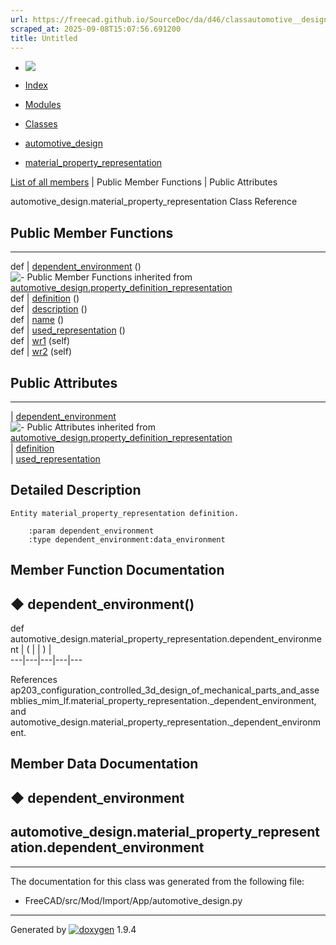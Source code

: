 ```yaml
---
url: https://freecad.github.io/SourceDoc/da/d46/classautomotive__design_1_1material__property__representation.html
scraped_at: 2025-09-08T15:07:56.691200
title: Untitled
---
```


  * [ ![](https://www.freecad.org/svg/logo-freecad.svg) ](https://freecadweb.org "FreeCAD")
  * [Index](../../index.html "Index")
  * [Modules](../../modules.html "Modules list")
  * [Classes](../../annotated.html "Annotated list")

  * [automotive_design](../../d4/ddf/namespaceautomotive__design.html)
  * [material_property_representation](../../da/d46/classautomotive__design_1_1material__property__representation.html)

[List of all members](../../df/d0f/classautomotive__design_1_1material__property__representation-members.html) | Public Member Functions | Public Attributes

automotive_design.material_property_representation Class Reference

##  Public Member Functions  
  
---  
def | [dependent_environment](../../da/d46/classautomotive__design_1_1material__property__representation.html#a82e91ae00600468e322e477ab904404d) ()  
![-](../../closed.png) Public Member Functions inherited from
[automotive_design.property_definition_representation](../../d3/dac/classautomotive__design_1_1property__definition__representation.html)  
def | [definition](../../d3/dac/classautomotive__design_1_1property__definition__representation.html#a8ee5845c52981faf64742889173cba2a) ()  
def | [description](../../d3/dac/classautomotive__design_1_1property__definition__representation.html#a3d87d206cb3e7c72cd05f98f644d8416) ()  
def | [name](../../d3/dac/classautomotive__design_1_1property__definition__representation.html#ade32b5d5c75f3451e15ecdf733d7d47f) ()  
def | [used_representation](../../d3/dac/classautomotive__design_1_1property__definition__representation.html#ad3f16191b04ecf276362d5ea5c895691) ()  
def | [wr1](../../d3/dac/classautomotive__design_1_1property__definition__representation.html#a6d5385179b49f5f7afb0a20bf70bd6b6) (self)  
def | [wr2](../../d3/dac/classautomotive__design_1_1property__definition__representation.html#ac4b9277ecf6dd125b94f59fc010609c8) (self)  
  
##  Public Attributes  
  
---  
|
[dependent_environment](../../da/d46/classautomotive__design_1_1material__property__representation.html#a36d087a719a051f29d1f3d8ae3350fa5)  
![-](../../closed.png) Public Attributes inherited from
[automotive_design.property_definition_representation](../../d3/dac/classautomotive__design_1_1property__definition__representation.html)  
|
[definition](../../d3/dac/classautomotive__design_1_1property__definition__representation.html#a7b096a37644e74214abe83d5d5e212e0)  
|
[used_representation](../../d3/dac/classautomotive__design_1_1property__definition__representation.html#a80df911d0d3d8b0bfbde3e9ee5a68eee)  
  
## Detailed Description

    
    
    Entity material_property_representation definition.
    
        :param dependent_environment
        :type dependent_environment:data_environment

## Member Function Documentation

## ◆ dependent_environment()

def automotive_design.material_property_representation.dependent_environment  | ( | | ) |   
---|---|---|---|---  
  
References
ap203_configuration_controlled_3d_design_of_mechanical_parts_and_assemblies_mim_lf.material_property_representation._dependent_environment,
and automotive_design.material_property_representation._dependent_environment.

## Member Data Documentation

## ◆ dependent_environment

automotive_design.material_property_representation.dependent_environment  
---  
  
* * *

The documentation for this class was generated from the following file:

  * FreeCAD/src/Mod/Import/App/automotive_design.py

* * *

Generated by
[![doxygen](../../doxygen.svg)](https://www.doxygen.org/index.html) 1.9.4

